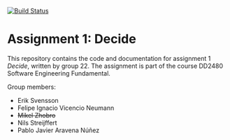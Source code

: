 [![Build Status](https://travis-ci.com/DD2480-Group-22/assignment-1.svg?branch=master)](https://travis-ci.com/DD2480-Group-22/assignment-1)

# Assignment 1: Decide
This repository contains the code and documentation for assignment 1 _Decide_, written by group 22. The assignment is part of the course DD2480 Software Engineering Fundamental.

Group members:
* Erik Svensson
* Felipe Ignacio Vicencio Neumann
* ~~Mikel Zhobro~~
* Nils Streijffert
* Pablo Javier Aravena Núñez
